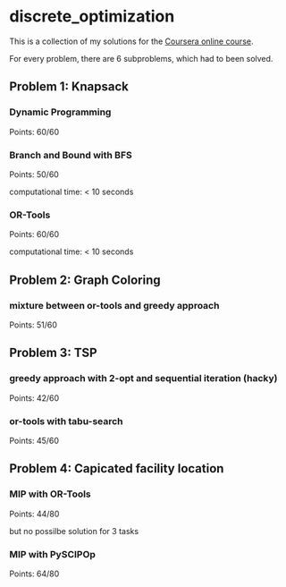 # discrete_optimization

This is a collection of my solutions for the [Coursera online course](https://www.coursera.org/learn/discrete-optimization/home/welcome).

For every problem, there are 6 subproblems, which had to been solved.

## Problem 1: Knapsack

### Dynamic Programming

Points: 60/60

### Branch and Bound with BFS

Points: 50/60

computational time: < 10 seconds


### OR-Tools

Points: 60/60

computational time: < 10 seconds

## Problem 2: Graph Coloring

### mixture between or-tools and greedy approach

Points: 51/60


## Problem 3: TSP

### greedy approach with 2-opt and sequential iteration (hacky)

Points: 42/60

### or-tools with tabu-search

Points: 45/60


## Problem 4: Capicated facility location

### MIP with OR-Tools

Points: 44/80

but no possilbe solution for 3 tasks

### MIP with PySCIPOp

Points: 64/80
